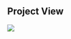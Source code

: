 ## Project View

![](https://res.cloudinary.com/anshumxn09/image/upload/v1672861050/test/nineunderone.netlify.app__Nest_Hub_Max_1_qikmne.png)

